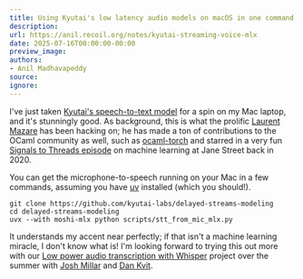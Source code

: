 ```yaml
---
title: Using Kyutai's low latency audio models on macOS in one command
description:
url: https://anil.recoil.org/notes/kyutai-streaming-voice-mlx
date: 2025-07-16T00:00:00-00:00
preview_image:
authors:
- Anil Madhavapeddy
source:
ignore:
---
```


<p>I've just taken <a href="https://unmute.sh/">Kyutai's speech-to-text model</a> for a spin on my Mac laptop, and it's stunningly good. As background, this is what the prolific <a href="https://github.com/laurentmazare">Laurent Mazare</a> has been hacking on; he has made a ton of contributions to the OCaml community as well, such as <a href="https://github.com/LaurentMazare/ocaml-torch">ocaml-torch</a> and starred in a very fun <a href="https://signalsandthreads.com/python-ocaml-and-machine-learning/">Signals to Threads episode</a> on machine learning at Jane Street back in 2020.</p>
<p>You can get the microphone-to-speech running on your Mac in a few commands, assuming you have <a href="https://github.com/astral-sh/uv">uv</a> installed (which you should!).</p>
<pre><code>git clone https://github.com/kyutai-labs/delayed-streams-modeling
cd delayed-streams-modeling
uvx --with moshi-mlx python scripts/stt_from_mic_mlx.py
</code></pre>
<p>It understands my accent near perfectly; if that isn't a machine learning miracle, I don't know what is! I'm looking forward to trying this out more with our <a href="https://anil.recoil.org/ideas/embedded-whisper">Low power audio transcription with Whisper</a> project over the summer with <a href="https://profiles.imperial.ac.uk/joshua.millar22" class="contact">Josh Millar</a> and <a href="mailto:dk729@cam.ac.uk" class="contact">Dan Kvit</a>.</p>

